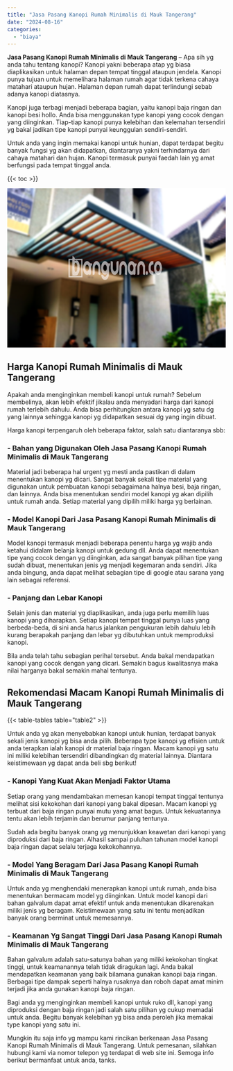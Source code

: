 ```yaml
---
title: "Jasa Pasang Kanopi Rumah Minimalis di Mauk Tangerang"
date: "2024-08-16"
categories: 
  - "biaya"
---
```


**Jasa Pasang Kanopi Rumah Minimalis di Mauk Tangerang** – Apa sih yg anda tahu tentang kanopi? Kanopi yakni beberapa atap yg biasa diaplikasikan untuk halaman depan tempat tinggal ataupun jendela. Kanopi punya tujuan untuk memelihara halaman rumah agar tidak terkena cahaya matahari ataupun hujan. Halaman depan rumah dapat terlindungi sebab adanya kanopi diatasnya.

Kanopi juga terbagi menjadi beberapa bagian, yaitu kanopi baja ringan dan kanopi besi hollo. Anda bisa menggunakan type kanopi yang cocok dengan yang diinginkan. Tiap-tiap kanopi punya kelebihan dan kelemahan tersendiri yg bakal jadikan tipe kanopi punyai keunggulan sendiri-sendiri.

Untuk anda yang ingin memakai kanopi untuk hunian, dapat terdapat begitu banyak fungsi yg akan didapatkan, diantaranya yakni terhindarnya dari cahaya matahari dan hujan. Kanopi termasuk punyai faedah lain yg amat berfungsi pada tempat tinggal anda.

{{< toc >}}

![Jasa Pasang Kanopi Rumah Minimalis di Mauk Tangerang](/images/harga-kanopi-minimalis-54.png)

## Harga Kanopi Rumah Minimalis di Mauk Tangerang

Apakah anda menginginkan membeli kanopi untuk rumah? Sebelum membelinya, akan lebih efektif jikalau anda menyadari harga dari kanopi rumah terlebih dahulu. Anda bisa perhitungkan antara kanopi yg satu dg yang lainnya sehingga kanopi yg didapatkan sesuai dg yang ingin dibuat.

Harga kanopi terpengaruh oleh beberapa faktor, salah satu diantaranya sbb:

### \- Bahan yang Digunakan Oleh Jasa Pasang Kanopi Rumah Minimalis di Mauk Tangerang

Material jadi beberapa hal urgent yg mesti anda pastikan di dalam menentukan kanopi yg dicari. Sangat banyak sekali tipe material yang digunakan untuk pembuatan kanopi sebagaimana halnya besi, baja ringan, dan lainnya. Anda bisa menentukan sendiri model kanopi yg akan dipilih untuk rumah anda. Setiap material yang dipilih miliki harga yg berlainan.

### \- Model Kanopi Dari Jasa Pasang Kanopi Rumah Minimalis di Mauk Tangerang

Model kanopi termasuk menjadi beberapa penentu harga yg wajib anda ketahui didalam belanja kanopi untuk gedung dll. Anda dapat menentukan tipe yang cocok dengan yg diinginkan, ada sangat banyak pilihan tipe yang sudah dibuat, menentukan jenis yg menjadi kegemaran anda sendiri. Jika anda bingung, anda dapat melihat sebagian tipe di google atau sarana yang lain sebagai referensi.

### \- Panjang dan Lebar Kanopi

Selain jenis dan material yg diaplikasikan, anda juga perlu memilih luas kanopi yang diharapkan. Setiap kanopi tempat tinggal punya luas yang berbeda-beda, di sini anda harus jalankan pengukuran lebih dahulu lebih kurang berapakah panjang dan lebar yg dibutuhkan untuk memproduksi kanopi.

Bila anda telah tahu sebagian perihal tersebut. Anda bakal mendapatkan kanopi yang cocok dengan yang dicari. Semakin bagus kwalitasnya maka nilai harganya bakal semakin mahal tentunya.

## Rekomendasi Macam Kanopi Rumah Minimalis di Mauk Tangerang

{{< table-tables table="table2" >}}

Untuk anda yg akan menyebabkan kanopi untuk hunian, terdapat banyak sekali jenis kanopi yg bisa anda pilih. Beberapa type kanopi yg efisien untuk anda terapkan ialah kanopi dr material baja ringan. Macam kanopi yg satu ini miliki kelebihan tersendiri dibandingkan dg material lainnya. Diantara keistimewaan yg dapat anda beli sbg berikut!

### \- Kanopi Yang Kuat Akan Menjadi Faktor Utama

Setiap orang yang mendambakan memesan kanopi tempat tinggal tentunya melihat sisi kekokohan dari kanopi yang bakal dipesan. Macam kanopi yg terbuat dari baja ringan punyai mutu yang amat bagus. Untuk kekuatannya tentu akan lebih terjamin dan berumur panjang tentunya.

Sudah ada begitu banyak orang yg menunjukkan keawetan dari kanopi yang diproduksi dari baja ringan. Alhasil sampai puluhan tahunan model kanopi baja ringan dapat selalu terjaga kekokohannya.

### \- Model Yang Beragam Dari Jasa Pasang Kanopi Rumah Minimalis di Mauk Tangerang

Untuk anda yg menghendaki menerapkan kanopi untuk rumah, anda bisa menentukan bermacam model yg diinginkan. Untuk model kanopi dari bahan galvalum dapat amat efektif untuk anda menentukan dikarenakan miliki jenis yg beragam. Keistimewaan yang satu ini tentu menjadikan banyak orang berminat untuk memesannya.

### \- Keamanan Yg Sangat Tinggi Dari Jasa Pasang Kanopi Rumah Minimalis di Mauk Tangerang

Bahan galvalum adalah satu-satunya bahan yang miliki kekokohan tingkat tinggi, untuk keamanannya telah tidak diragukan lagi. Anda bakal mendapatkan keamanan yang baik bilamana gunakan kanopi baja ringan. Berbagai tipe dampak seperti halnya rusaknya dan roboh dapat amat minim terjadi jika anda gunakan kanopi baja ringan.

Bagi anda yg menginginkan membeli kanopi untuk ruko dll, kanopi yang diproduksi dengan baja ringan jadi salah satu pilihan yg cukup memadai untuk anda. Begitu banyak kelebihan yg bisa anda peroleh jika memakai type kanopi yang satu ini.

Mungkin itu saja info yg mampu kami rincikan berkenaan Jasa Pasang Kanopi Rumah Minimalis di Mauk Tangerang. Untuk pemesanan, silahkan hubungi kami via nomor telepon yg terdapat di web site ini. Semoga info berikut bermanfaat untuk anda, tanks.

